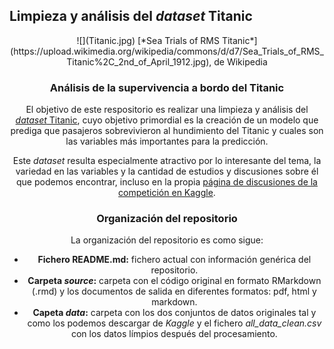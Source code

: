 Limpieza y análisis del *dataset* Titanic
---

<center>
![](Titanic.jpg)
[*Sea Trials of RMS Titanic*](https://upload.wikimedia.org/wikipedia/commons/d/d7/Sea_Trials_of_RMS_Titanic%2C_2nd_of_April_1912.jpg), de Wikipedia
<center/>


### Análisis de la supervivencia a bordo del Titanic

El objetivo de este respositorio es realizar una limpieza y análisis del [*dataset* Titanic](https://www.kaggle.com/c/titanic/data), cuyo objetivo primordial es la creación de un modelo que prediga que pasajeros sobrevivieron al hundimiento del Titanic y cuales son las variables más importantes para la predicción.

Este *dataset* resulta especialmente atractivo por lo interesante del tema, 
la variedad en las variables y la cantidad de estudios y discusiones sobre él que podemos encontrar, 
incluso en la propia [página de discusiones de la competición en Kaggle](https://www.kaggle.com/c/titanic/discussion). 

### Organización del repositorio

La organización del repositorio es como sigue:

+ **Fichero README.md:** fichero actual con información genérica del repositorio.
+ **Carpeta *source*:** carpeta con el código original en formato RMarkdown (.rmd) y los documentos de salida en diferentes formatos: pdf, html y markdown. 
+ **Capeta *data*:** carpeta con los dos conjuntos de datos originales tal y como los podemos descargar de *Kaggle* y el fichero *all_data_clean.csv* con los datos límpios después del procesamiento. 
